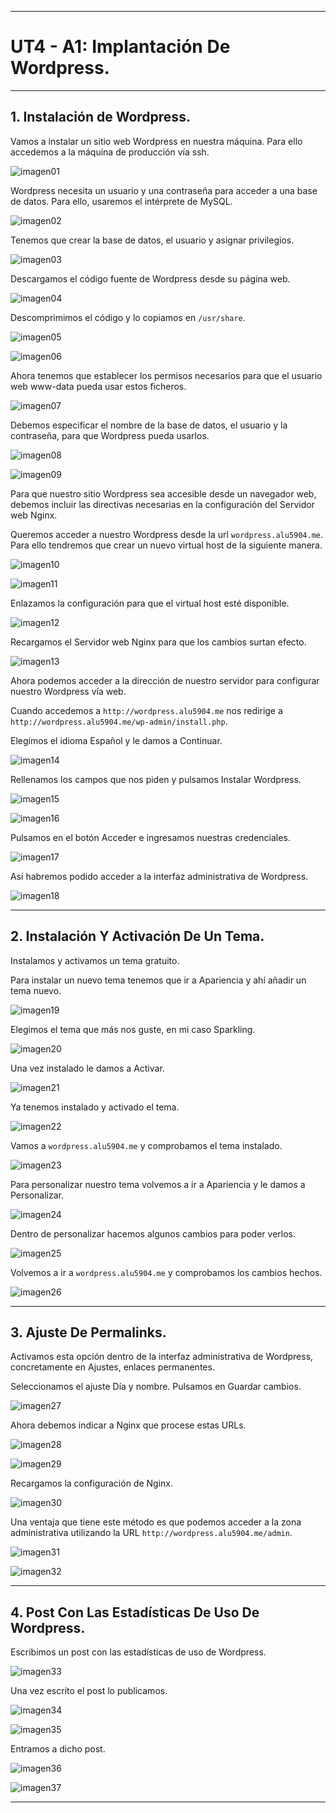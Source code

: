 ___

# **UT4 - A1: Implantación De Wordpress.**

---

## **1. Instalación de Wordpress.**

Vamos a instalar un sitio web Wordpress en nuestra máquina. Para ello accedemos a la máquina de producción vía ssh.

![imagen01](./img/01.png)

Wordpress necesita un usuario y una contraseña para acceder a una base de datos. Para ello, usaremos el intérprete de MySQL.

![imagen02](./img/02.png)

Tenemos que crear la base de datos, el usuario y asignar privilegios.

![imagen03](./img/03.png)

Descargamos el código fuente de Wordpress desde su página web.

![imagen04](./img/04.png)

Descomprimimos el código y lo copiamos en `/usr/share`.

![imagen05](./img/05.png)

![imagen06](./img/06.png)

Ahora tenemos que establecer los permisos necesarios para que el usuario web www-data pueda usar estos ficheros.

![imagen07](./img/07.png)

Debemos especificar el nombre de la base de datos, el usuario y la contraseña, para que Wordpress pueda usarlos.

![imagen08](./img/08.png)

![imagen09](./img/09.png)

Para que nuestro sitio Wordpress sea accesible desde un navegador web, debemos incluir las directivas necesarias en la configuración del Servidor web Nginx.

Queremos acceder a nuestro Wordpress desde la url `wordpress.alu5904.me`. Para ello tendremos que crear un nuevo virtual host de la siguiente manera.

![imagen10](./img/10.png)

![imagen11](./img/11.png)

Enlazamos la configuración para que el virtual host esté disponible.

![imagen12](./img/12.png)

Recargamos el Servidor web Nginx para que los cambios surtan efecto.

![imagen13](./img/13.png)

Ahora podemos acceder a la dirección de nuestro servidor para configurar nuestro Wordpress vía web.

Cuando accedemos a `http://wordpress.alu5904.me` nos redirige a `http://wordpress.alu5904.me/wp-admin/install.php`.

Elegimos el idioma Español y le damos a Continuar.

![imagen14](./img/14.png)

Rellenamos los campos que nos piden y pulsamos Instalar Wordpress.

![imagen15](./img/15.png)

![imagen16](./img/16.png)

Pulsamos en el botón Acceder e ingresamos nuestras credenciales.

![imagen17](./img/17.png)

Así habremos podido acceder a la interfaz administrativa de Wordpress.

![imagen18](./img/18.png)

---

## **2. Instalación Y Activación De Un Tema.**

Instalamos y activamos un tema gratuito.

Para instalar un nuevo tema tenemos que ir a Apariencia y ahí añadir un tema nuevo.

![imagen19](./img/19.png)

Elegimos el tema que más nos guste, en mi caso Sparkling.

![imagen20](./img/20.png)

Una vez instalado le damos a Activar.

![imagen21](./img/21.png)

Ya tenemos instalado y activado el tema.

![imagen22](./img/22.png)

Vamos a `wordpress.alu5904.me` y comprobamos el tema instalado.

![imagen23](./img/23.png)

Para personalizar nuestro tema volvemos a ir a Apariencia y le damos a Personalizar.

![imagen24](./img/24.png)

Dentro de personalizar hacemos algunos cambios para poder verlos.

![imagen25](./img/25.png)

Volvemos a ir a `wordpress.alu5904.me` y comprobamos los cambios hechos.

![imagen26](./img/26.png)

---

## **3. Ajuste De Permalinks.**

Activamos esta opción dentro de la interfaz administrativa de Wordpress, concretamente en Ajustes, enlaces permanentes.

Seleccionamos el ajuste Día y nombre. Pulsamos en Guardar cambios.

![imagen27](./img/27.png)

Ahora debemos indicar a Nginx que procese estas URLs.

![imagen28](./img/28.png)

![imagen29](./img/29.png)

Recargamos la configuración de Nginx.

![imagen30](./img/30.png)

Una ventaja que tiene este método es que podemos acceder a la zona administrativa utilizando la URL `http://wordpress.alu5904.me/admin`.

![imagen31](./img/31.png)

![imagen32](./img/32.png)

---

## **4. Post Con Las Estadísticas De Uso De Wordpress.**

Escribimos un post con las estadísticas de uso de Wordpress.

![imagen33](./img/33.png)

Una vez escrito el post lo publicamos.

![imagen34](./img/34.png)

![imagen35](./img/35.png)

Entramos a dicho post.

![imagen36](./img/36.png)

![imagen37](./img/37.png)

---
